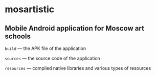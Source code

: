 # mosartistic
Mobile Android application for Moscow art schools
---

`build` — the APK file of the application

`sources` — the source code of the application

`resources` — compiled native libraries and various types of resources
